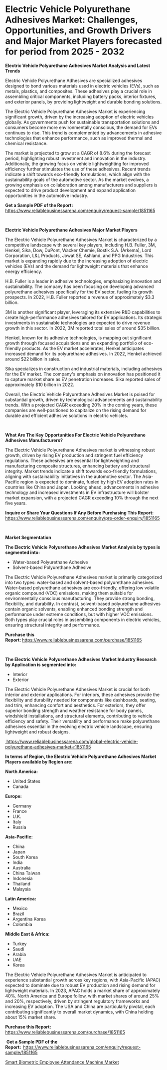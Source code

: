 <p><h1>Electric Vehicle Polyurethane Adhesives Market: Challenges, Opportunities, and Growth Drivers and Major Market Players forecasted for period from 2025 - 2032</h1></p><p><strong>Electric Vehicle Polyurethane Adhesives Market Analysis and Latest Trends</strong></p>
<p><p>Electric Vehicle Polyurethane Adhesives are specialized adhesives designed to bond various materials used in electric vehicles (EVs), such as metals, plastics, and composites. These adhesives play a crucial role in assembling critical components, including battery packs, interior fixtures, and exterior panels, by providing lightweight and durable bonding solutions. </p><p>The Electric Vehicle Polyurethane Adhesives Market is experiencing significant growth, driven by the increasing adoption of electric vehicles globally. As governments push for sustainable transportation solutions and consumers become more environmentally conscious, the demand for EVs continues to rise. This trend is complemented by advancements in adhesive technologies that enhance performance, such as improved thermal and chemical resistance.</p><p>The market is projected to grow at a CAGR of 8.6% during the forecast period, highlighting robust investment and innovation in the industry. Additionally, the growing focus on vehicle lightweighting for improved efficiency further stimulates the use of these adhesives. Recent trends indicate a shift towards eco-friendly formulations, which align with the sustainability goals of the automotive sector. As the market evolves, a growing emphasis on collaboration among manufacturers and suppliers is expected to drive product development and expand application opportunities in the automotive industry.</p></p>
<p><strong>Get a Sample PDF of the Report:&nbsp;</strong> <a href="https://www.reliablebusinessarena.com/enquiry/request-sample/1851165?utm_campaign=3457&utm_medium=2&utm_source=Github&utm_content=ia&utm_term=26032025&utm_id=electric-vehicle-polyurethane-adhesives">https://www.reliablebusinessarena.com/enquiry/request-sample/1851165</a></p>
<p>&nbsp;</p>
<p><strong>Electric Vehicle Polyurethane Adhesives Major Market Players</strong></p>
<p><p>The Electric Vehicle Polyurethane Adhesives Market is characterized by a competitive landscape with several key players, including H.B. Fuller, 3M, Henkel, Sika, Dow, DuPont, Wacker Chemie, Bostik S.A. (Arkema), Lord Corporation, L&L Products, Jowat SE, Ashland, and PPG Industries. This market is expanding rapidly due to the increasing adoption of electric vehicles (EVs) and the demand for lightweight materials that enhance energy efficiency.</p><p>H.B. Fuller is a leader in adhesive technologies, emphasizing innovation and sustainability. The company has been focusing on developing advanced polyurethane adhesives specifically for the EV sector, fueling its growth prospects. In 2022, H.B. Fuller reported a revenue of approximately $3.3 billion.</p><p>3M is another significant player, leveraging its extensive R&D capabilities to create high-performance adhesives tailored for EV applications. Its strategic investments in sustainable technologies are expected to drive revenue growth in this sector. In 2022, 3M reported total sales of around $35 billion.</p><p>Henkel, known for its adhesive technologies, is mapping out significant growth through focused acquisitions and an expanding portfolio of eco-friendly products. As the EV market accelerates, Henkel anticipates increased demand for its polyurethane adhesives. In 2022, Henkel achieved around $22 billion in sales.</p><p>Sika specializes in construction and industrial materials, including adhesives for the EV market. The company's emphasis on innovation has positioned it to capture market share as EV penetration increases. Sika reported sales of approximately $10 billion in 2022.</p><p>Overall, the Electric Vehicle Polyurethane Adhesives Market is poised for substantial growth, driven by technological advancements and sustainability trends. With a projected CAGR exceeding 20% in the coming years, these companies are well-positioned to capitalize on the rising demand for durable and efficient adhesive solutions in electric vehicles.</p></p>
<p>&nbsp;</p>
<p><strong>What Are The Key Opportunities For Electric Vehicle Polyurethane Adhesives Manufacturers?</strong></p>
<p><p>The Electric Vehicle Polyurethane Adhesives market is witnessing robust growth, driven by rising EV production and stringent fuel efficiency regulations. These adhesives are essential for lightweighting and manufacturing composite structures, enhancing battery and structural integrity. Market trends indicate a shift towards eco-friendly formulations, aligning with sustainability initiatives in the automotive sector. The Asia-Pacific region is expected to dominate, fueled by high EV adoption rates in countries like China and Japan. Looking ahead, advancements in adhesive technology and increased investments in EV infrastructure will bolster market expansion, with a projected CAGR exceeding 10% through the next five years.</p></p>
<p><strong>Inquire or Share Your Questions If Any Before Purchasing This Report:</strong> <a href="https://www.reliablebusinessarena.com/enquiry/pre-order-enquiry/1851165?utm_campaign=3457&utm_medium=2&utm_source=Github&utm_content=ia&utm_term=26032025&utm_id=electric-vehicle-polyurethane-adhesives">https://www.reliablebusinessarena.com/enquiry/pre-order-enquiry/1851165</a></p>
<p>&nbsp;</p>
<p><strong>Market Segmentation</strong></p>
<p><strong>The Electric Vehicle Polyurethane Adhesives Market Analysis by types is segmented into:</strong></p>
<p><ul><li>Water-based Polyurethane Adhesive</li><li>Solvent-based Polyurethane Adhesive</li></ul></p>
<p><p>The Electric Vehicle Polyurethane Adhesives market is primarily categorized into two types: water-based and solvent-based polyurethane adhesives. Water-based polyurethane adhesives are eco-friendly, offering low volatile organic compound (VOC) emissions, making them suitable for environmentally conscious manufacturing. They provide strong bonding, flexibility, and durability. In contrast, solvent-based polyurethane adhesives contain organic solvents, enabling enhanced bonding strength and performance under extreme conditions, but with higher VOC emissions. Both types play crucial roles in assembling components in electric vehicles, ensuring structural integrity and performance.</p></p>
<p><strong>Purchase this Report:&nbsp;</strong><a href="https://www.reliablebusinessarena.com/purchase/1851165?utm_campaign=3457&utm_medium=2&utm_source=Github&utm_content=ia&utm_term=26032025&utm_id=electric-vehicle-polyurethane-adhesives">https://www.reliablebusinessarena.com/purchase/1851165</a></p>
<p>&nbsp;</p>
<p><strong>The Electric Vehicle Polyurethane Adhesives Market Industry Research by Application is segmented into:</strong></p>
<p><ul><li>Interior</li><li>Exterior</li></ul></p>
<p><p>The Electric Vehicle Polyurethane Adhesives Market is crucial for both interior and exterior applications. For interiors, these adhesives provide the flexibility and durability needed for components like dashboards, seating, and trim, enhancing comfort and aesthetics. For exteriors, they offer superior bonding strength and weather resistance for body panels, windshield installations, and structural elements, contributing to vehicle efficiency and safety. Their versatility and performance make polyurethane adhesives essential in the evolving electric vehicle landscape, ensuring lightweight and robust designs.</p></p>
<p><a href="https://www.reliablebusinessarena.com/global-electric-vehicle-polyurethane-adhesives-market-r1851165?utm_campaign=3457&utm_medium=2&utm_source=Github&utm_content=ia&utm_term=26032025&utm_id=electric-vehicle-polyurethane-adhesives">&nbsp;https://www.reliablebusinessarena.com/global-electric-vehicle-polyurethane-adhesives-market-r1851165</a></p>
<p><strong>In terms of Region, the Electric Vehicle Polyurethane Adhesives Market Players available by Region are:</strong></p>
<p>
    <p> <strong> North America: </strong>
        <ul>
            <li>United States</li>
            <li>Canada</li>
        </ul>
        </p> 
    <p> <strong> Europe: </strong>
        <ul>
            <li>Germany</li>
            <li>France</li>
            <li>U.K.</li>
            <li>Italy</li>
            <li>Russia</li>
        </ul>
        </p> 
    <p> <strong> Asia-Pacific: </strong>
        <ul>
            <li>China</li>
            <li>Japan</li>
            <li>South Korea</li>
            <li>India</li>
            <li>Australia</li>
            <li>China Taiwan</li>
            <li>Indonesia</li>
            <li>Thailand</li>
            <li>Malaysia</li>
        </ul>
        </p> 
    <p> <strong> Latin America: </strong>
        <ul>
            <li>Mexico</li>
            <li>Brazil</li>
            <li>Argentina Korea</li>
            <li>Colombia</li>
        </ul>
        </p> 
    <p> <strong> Middle East & Africa: </strong>
        <ul>
            <li>Turkey</li>
            <li>Saudi</li>
            <li>Arabia</li>
            <li>UAE</li>
            <li>Korea</li>
        </ul>
    </p>
    </p>
<p><p>The Electric Vehicle Polyurethane Adhesives Market is anticipated to experience substantial growth across key regions, with Asia-Pacific (APAC) expected to dominate due to robust EV production and rising demand for lightweight materials. In 2023, APAC holds a market share of approximately 40%. North America and Europe follow, with market shares of around 25% and 20%, respectively, driven by stringent regulatory frameworks and increasing EV adoption. The USA and China are particularly pivotal, each contributing significantly to overall market dynamics, with China holding about 15% market share.</p></p>
<p><strong>Purchase this Report: </strong><a href="https://www.reliablebusinessarena.com/purchase/1851165?utm_campaign=3457&utm_medium=2&utm_source=Github&utm_content=ia&utm_term=26032025&utm_id=electric-vehicle-polyurethane-adhesives">https://www.reliablebusinessarena.com/purchase/1851165</a></p>
<p>&nbsp;<strong>Get a Sample PDF of the Report:&nbsp;&nbsp;</strong><a href="https://www.reliablebusinessarena.com/enquiry/request-sample/1851165?utm_campaign=3457&utm_medium=2&utm_source=Github&utm_content=ia&utm_term=26032025&utm_id=electric-vehicle-polyurethane-adhesives">https://www.reliablebusinessarena.com/enquiry/request-sample/1851165</a></p>
<p><strong></strong></p>
<p><p><a href="https://github.com/belhejmawoue/Market-Research-Report-List-1/blob/main/smart-biometric-employee-attendance-machine-market.md?utm_campaign=3457&utm_medium=2&utm_source=Github&utm_content=ia&utm_term=26032025&utm_id=electric-vehicle-polyurethane-adhesives">Smart Biometric Employee Attendance Machine Market</a></p></p>